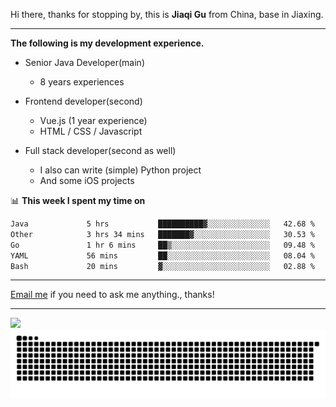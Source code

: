 Hi there, thanks for stopping by, this is **Jiaqi Gu** from China, base in Jiaxing.

---

**The following is my development experience.**

- Senior Java Developer(main)
  - 8 years experiences

- Frontend developer(second)
  - Vue.js (1 year experience)
  - HTML / CSS / Javascript
  
- Full stack developer(second as well)
  - I also can write (simple) Python project
  - And some iOS projects

📊 **This week I spent my time on**
<!--START_SECTION:waka-->

```txt
Java             5 hrs           ██████████▓░░░░░░░░░░░░░░   42.68 %
Other            3 hrs 34 mins   ███████▓░░░░░░░░░░░░░░░░░   30.53 %
Go               1 hr 6 mins     ██▒░░░░░░░░░░░░░░░░░░░░░░   09.48 %
YAML             56 mins         ██░░░░░░░░░░░░░░░░░░░░░░░   08.04 %
Bash             20 mins         ▓░░░░░░░░░░░░░░░░░░░░░░░░   02.88 %
```

<!--END_SECTION:waka-->

---

[Email me](mailto:htk2klwgr@mozmail.com?subject=Hiring_from_GitHub) if you need to ask me anything., thanks!

---

![]( https://visitor-badge.glitch.me/badge?page_id=githubgujiaqi)
![]( https://github.com/droid-Q/droid-Q/raw/output/github-contribution-grid-snake.svg#gh-dark-mode-only)
